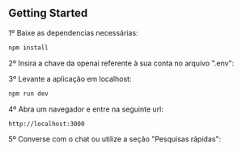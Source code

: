 ## Getting Started

1º Baixe as dependencias necessárias:

```bash
npm install
```
2º Insira a chave da openai referente à sua conta no arquivo ".env":

3º Levante a aplicação em localhost:

```bash
npm run dev
```
4º Abra um navegador e entre na seguinte url:

```bash
http://localhost:3000
```

5º Converse com o chat ou utilize a seção "Pesquisas rápidas":

